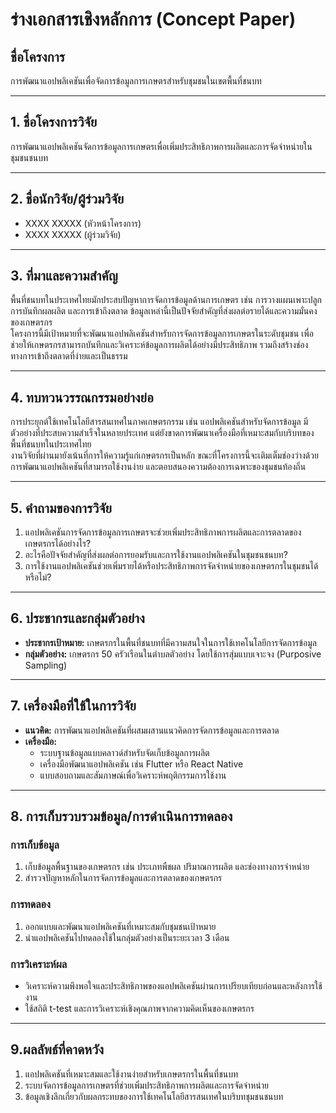 # ร่างเอกสารเชิงหลักการ (Concept Paper)

## ชื่อโครงการ  
การพัฒนาแอปพลิเคชันเพื่อจัดการข้อมูลการเกษตรสำหรับชุมชนในเขตพื้นที่ชนบท  

---

## 1. ชื่อโครงการวิจัย  
การพัฒนาแอปพลิเคชันจัดการข้อมูลการเกษตรเพื่อเพิ่มประสิทธิภาพการผลิตและการจัดจำหน่ายในชุมชนชนบท  

---

## 2. ชื่อนักวิจัย/ผู้ร่วมวิจัย  
- XXXX XXXXX (หัวหน้าโครงการ)  
- XXXX XXXXX (ผู้ร่วมวิจัย)  

---

## 3. ที่มาและความสำคัญ  
พื้นที่ชนบทในประเทศไทยมักประสบปัญหาการจัดการข้อมูลด้านการเกษตร เช่น การวางแผนเพาะปลูก การบันทึกผลผลิต และการเข้าถึงตลาด ข้อมูลเหล่านี้เป็นปัจจัยสำคัญที่ส่งผลต่อรายได้และความมั่นคงของเกษตรกร  
โครงการนี้มีเป้าหมายที่จะพัฒนาแอปพลิเคชันสำหรับการจัดการข้อมูลการเกษตรในระดับชุมชน เพื่อช่วยให้เกษตรกรสามารถบันทึกและวิเคราะห์ข้อมูลการผลิตได้อย่างมีประสิทธิภาพ รวมถึงสร้างช่องทางการเข้าถึงตลาดที่ง่ายและเป็นธรรม  

---

## 4. ทบทวนวรรณกรรมอย่างย่อ  
การประยุกต์ใช้เทคโนโลยีสารสนเทศในภาคเกษตรกรรม เช่น แอปพลิเคชันสำหรับจัดการข้อมูล มีตัวอย่างที่ประสบความสำเร็จในหลายประเทศ แต่ยังขาดการพัฒนาเครื่องมือที่เหมาะสมกับบริบทของพื้นที่ชนบทในประเทศไทย  
งานวิจัยที่ผ่านมายังเน้นที่การให้ความรู้แก่เกษตรกรเป็นหลัก ขณะที่โครงการนี้จะเติมเต็มช่องว่างด้วยการพัฒนาแอปพลิเคชันที่สามารถใช้งานง่าย และตอบสนองความต้องการเฉพาะของชุมชนท้องถิ่น  

---

## 5. คำถามของการวิจัย  
1. แอปพลิเคชันการจัดการข้อมูลการเกษตรจะช่วยเพิ่มประสิทธิภาพการผลิตและการตลาดของเกษตรกรได้อย่างไร?  
2. อะไรคือปัจจัยสำคัญที่ส่งผลต่อการยอมรับและการใช้งานแอปพลิเคชันในชุมชนชนบท?  
3. การใช้งานแอปพลิเคชันช่วยเพิ่มรายได้หรือประสิทธิภาพการจัดจำหน่ายของเกษตรกรในชุมชนได้หรือไม่?  

---

## 6. ประชากรและกลุ่มตัวอย่าง  
- **ประชากรเป้าหมาย:** เกษตรกรในพื้นที่ชนบทที่มีความสนใจในการใช้เทคโนโลยีการจัดการข้อมูล  
- **กลุ่มตัวอย่าง:** เกษตรกร 50 ครัวเรือนในตำบลตัวอย่าง โดยใช้การสุ่มแบบเจาะจง (Purposive Sampling)  

---

## 7. เครื่องมือที่ใช้ในการวิจัย  
- **แนวคิด:** การพัฒนาแอปพลิเคชันที่ผสมผสานแนวคิดการจัดการข้อมูลและการตลาด  
- **เครื่องมือ:**  
  - ระบบฐานข้อมูลแบบคลาวด์สำหรับจัดเก็บข้อมูลการผลิต  
  - เครื่องมือพัฒนาแอปพลิเคชัน เช่น Flutter หรือ React Native  
  - แบบสอบถามและสัมภาษณ์เพื่อวิเคราะห์พฤติกรรมการใช้งาน  

---

## 8. การเก็บรวบรวมข้อมูล/การดำเนินการทดลอง  

### การเก็บข้อมูล  
1. เก็บข้อมูลพื้นฐานของเกษตรกร เช่น ประเภทพืชผล ปริมาณการผลิต และช่องทางการจำหน่าย  
2. สำรวจปัญหาหลักในการจัดการข้อมูลและการตลาดของเกษตรกร  

### การทดลอง  
1. ออกแบบและพัฒนาแอปพลิเคชันที่เหมาะสมกับชุมชนเป้าหมาย  
2. นำแอปพลิเคชันไปทดลองใช้ในกลุ่มตัวอย่างเป็นระยะเวลา 3 เดือน  

### การวิเคราะห์ผล  
- วิเคราะห์ความพึงพอใจและประสิทธิภาพของแอปพลิเคชันผ่านการเปรียบเทียบก่อนและหลังการใช้งาน  
- ใช้สถิติ t-test และการวิเคราะห์เชิงคุณภาพจากความคิดเห็นของเกษตรกร  
 
---

## 9.ผลลัพธ์ที่คาดหวัง  
1. แอปพลิเคชันที่เหมาะสมและใช้งานง่ายสำหรับเกษตรกรในพื้นที่ชนบท  
2. ระบบจัดการข้อมูลการเกษตรที่ช่วยเพิ่มประสิทธิภาพการผลิตและการจัดจำหน่าย  
3. ข้อมูลเชิงลึกเกี่ยวกับผลกระทบของการใช้เทคโนโลยีสารสนเทศในบริบทชุมชนชนบท  
